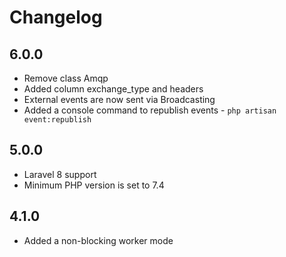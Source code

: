 # Changelog

## 6.0.0
- Remove class Amqp
- Added column exchange_type and headers
- External events are now sent via Broadcasting
- Added a console command to republish events - `php artisan event:republish` 

## 5.0.0
 - Laravel 8 support
 - Minimum PHP version is set to 7.4
 
## 4.1.0
- Added a non-blocking worker mode

